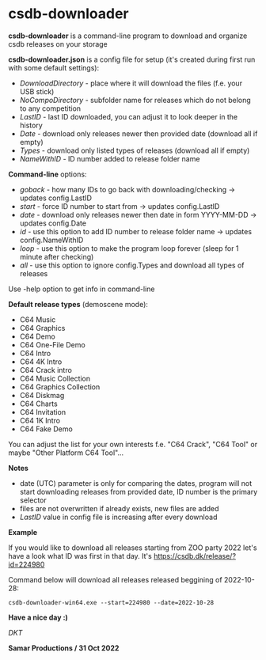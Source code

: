 # csdb-downloader

**csdb-downloader** is a command-line program to download and organize csdb releases on your storage

**csdb-downloader.json** is a config file for setup (it's created during first run with some default settings):
* *DownloadDirectory* - place where it will download the files (f.e. your USB stick)
* *NoCompoDirectory* - subfolder name for releases which do not belong to any competition
* *LastID* - last ID downloaded, you can adjust it to look deeper in the history
* *Date* - download only releases newer then provided date (download all if empty)
* *Types* - download only listed types of releases (download all if empty)
* *NameWithID* - ID number added to release folder name

**Command-line** options:
* *goback* - how many IDs to go back with downloading/checking -> updates config.LastID
* *start* - force ID number to start from -> updates config.LastID
* *date* - download only releases newer then date in form YYYY-MM-DD -> updates config.Date
* *id* - use this option to add ID number to release folder name -> updates config.NameWithID
* *loop* - use this option to make the program loop forever (sleep for 1 minute after checking)
* *all* - use this option to ignore config.Types and download all types of releases

Use -help option to get info in command-line

**Default release types** (demoscene mode):
* C64 Music
* C64 Graphics
* C64 Demo
* C64 One-File Demo
* C64 Intro
* C64 4K Intro
* C64 Crack intro
* C64 Music Collection
* C64 Graphics Collection
* C64 Diskmag
* C64 Charts
* C64 Invitation
* C64 1K Intro 
* C64 Fake Demo

You can adjust the list for your own interests f.e. "C64 Crack", "C64 Tool" or maybe "Other Platform C64 Tool"...

**Notes**
* date (UTC) parameter is only for comparing the dates, program will not start downloading releases from provided date, ID number is the primary selector
* files are not overwritten if already exists, new files are added
* *LastID* value in config file is increasing after every download

**Example**

If you would like to download all releases starting from ZOO party 2022 let's have a look what ID was first in that day.
It's https://csdb.dk/release/?id=224980

Command below will download all releases released beggining of 2022-10-28:

```csdb-downloader-win64.exe --start=224980 --date=2022-10-28```

**Have a nice day :)**

*DKT*

__Samar Productions / 31 Oct 2022__